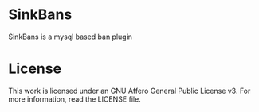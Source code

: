 SinkBans
=========
SinkBans is a mysql based ban plugin

License
==============
This work is licensed under an GNU Affero General Public License v3. For more information, read the LICENSE file.